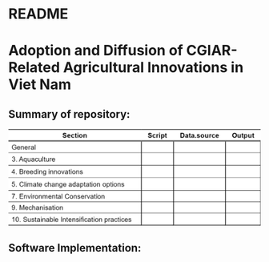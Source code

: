 README
================

# Adoption and Diffusion of CGIAR-Related Agricultural Innovations in Viet Nam

## Summary of repository:

<img src="README_files/figure-gfm/unnamed-chunk-3-1.png" width="1126" />

## Software Implementation:
